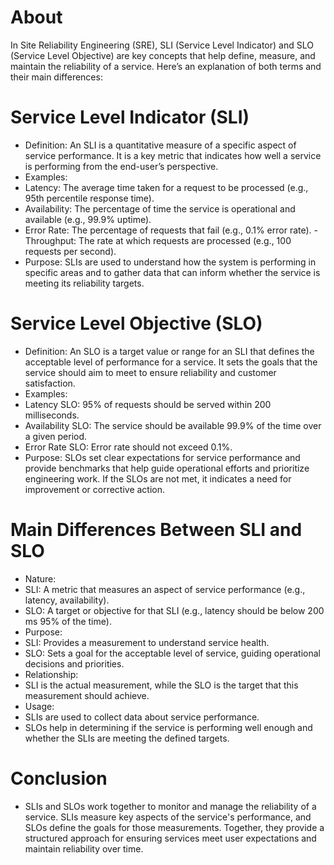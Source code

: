 # About
In Site Reliability Engineering (SRE), SLI (Service Level Indicator) and SLO (Service Level Objective) are key concepts that help define, measure, and maintain the reliability of a service. Here’s an explanation of both terms and their main differences:

# Service Level Indicator (SLI)
- Definition: An SLI is a quantitative measure of a specific aspect of service performance. It is a key metric that indicates how well a service is performing from the end-user’s perspective.
- Examples:
 - Latency: The average time taken for a request to be processed (e.g., 95th percentile response time).
 - Availability: The percentage of time the service is operational and available (e.g., 99.9% uptime).
 - Error Rate: The percentage of requests that fail (e.g., 0.1% error rate).
 -Throughput: The rate at which requests are processed (e.g., 100 requests per second).
 - Purpose: SLIs are used to understand how the system is performing in specific areas and to gather data that can inform whether the service is meeting its reliability targets.

# Service Level Objective (SLO)
- Definition: An SLO is a target value or range for an SLI that defines the acceptable level of performance for a service. It sets the goals that the service should aim to meet to ensure reliability and customer satisfaction.
- Examples:
 - Latency SLO: 95% of requests should be served within 200 milliseconds.
 - Availability SLO: The service should be available 99.9% of the time over a given period.
 - Error Rate SLO: Error rate should not exceed 0.1%.
 - Purpose: SLOs set clear expectations for service performance and provide benchmarks that help guide operational efforts and prioritize engineering work. If the SLOs are not met, it indicates a need for improvement or corrective action.

# Main Differences Between SLI and SLO
- Nature:
 - SLI: A metric that measures an aspect of service performance (e.g., latency, availability).
 - SLO: A target or objective for that SLI (e.g., latency should be below 200 ms 95% of the time).
- Purpose:
 - SLI: Provides a measurement to understand service health.
 - SLO: Sets a goal for the acceptable level of service, guiding operational decisions and priorities.
- Relationship:
 - SLI is the actual measurement, while the SLO is the target that this measurement should achieve.
- Usage:
 - SLIs are used to collect data about service performance.
 - SLOs help in determining if the service is performing well enough and whether the SLIs are meeting the defined targets.
# Conclusion
- SLIs and SLOs work together to monitor and manage the reliability of a service. SLIs measure key aspects of the service's performance, and SLOs define the goals for those measurements. Together, they provide a structured approach for ensuring services meet user expectations and maintain reliability over time.
